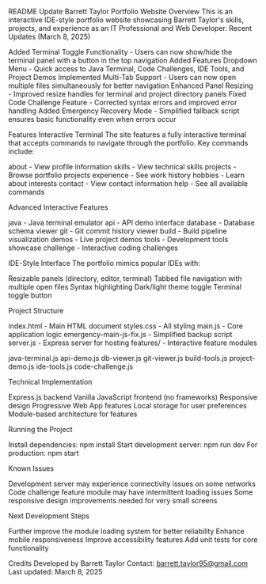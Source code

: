 
README Update
Barrett Taylor Portfolio Website
Overview
This is an interactive IDE-style portfolio website showcasing Barrett Taylor's skills, projects, and experience as an IT Professional and Web Developer.
Recent Updates (March 8, 2025)

Added Terminal Toggle Functionality - Users can now show/hide the terminal panel with a button in the top navigation
Added Features Dropdown Menu - Quick access to Java Terminal, Code Challenges, IDE Tools, and Project Demos
Implemented Multi-Tab Support - Users can now open multiple files simultaneously for better navigation
Enhanced Panel Resizing - Improved resize handles for terminal and project directory panels
Fixed Code Challenge Feature - Corrected syntax errors and improved error handling
Added Emergency Recovery Mode - Simplified fallback script ensures basic functionality even when errors occur

Features
Interactive Terminal
The site features a fully interactive terminal that accepts commands to navigate through the portfolio. Key commands include:

about - View profile information
skills - View technical skills
projects - Browse portfolio projects
experience - See work history
hobbies - Learn about interests
contact - View contact information
help - See all available commands

Advanced Interactive Features

java - Java terminal emulator
api - API demo interface
database - Database schema viewer
git - Git commit history viewer
build - Build pipeline visualization
demos - Live project demos
tools - Development tools showcase
challenge - Interactive coding challenges

IDE-Style Interface
The portfolio mimics popular IDEs with:

Resizable panels (directory, editor, terminal)
Tabbed file navigation with multiple open files
Syntax highlighting
Dark/light theme toggle
Terminal toggle button

Project Structure

index.html - Main HTML document
styles.css - All styling
main.js - Core application logic
emergency-main-js-fix.js - Simplified backup script
server.js - Express server for hosting
features/ - Interactive feature modules

java-terminal.js
api-demo.js
db-viewer.js
git-viewer.js
build-tools.js
project-demo.js
ide-tools.js
code-challenge.js



Technical Implementation

Express.js backend
Vanilla JavaScript frontend (no frameworks)
Responsive design
Progressive Web App features
Local storage for user preferences
Module-based architecture for features

Running the Project

Install dependencies: npm install
Start development server: npm run dev
For production: npm start

Known Issues

Development server may experience connectivity issues on some networks
Code challenge feature module may have intermittent loading issues
Some responsive design improvements needed for very small screens

Next Development Steps

Further improve the module loading system for better reliability
Enhance mobile responsiveness
Improve accessibility features
Add unit tests for core functionality

Credits
Developed by Barrett Taylor
Contact: barrett.taylor95@gmail.com
Last updated: March 8, 2025